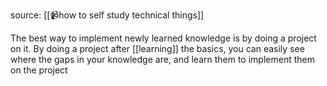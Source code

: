 source: [[📹how to self study technical things]]

The best way to implement newly learned knowledge is by doing a project on it. By doing a project after [[learning]] the basics, you can easily see where the gaps in your knowledge are, and learn them to implement them on the project